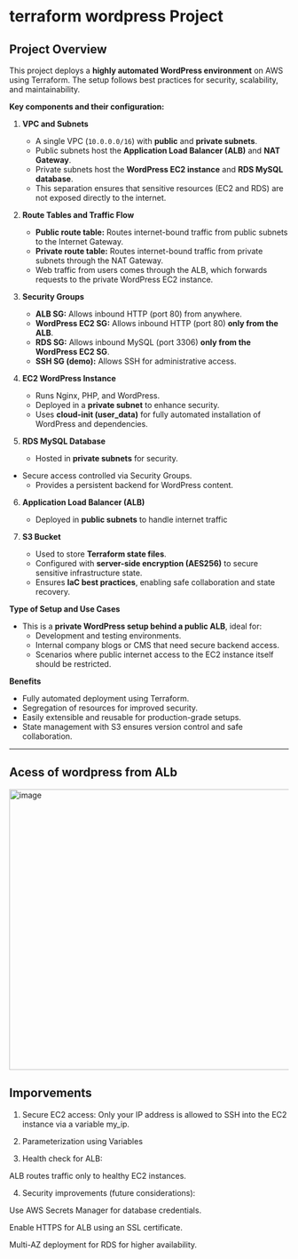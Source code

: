 # terraform wordpress Project 

## Project Overview

This project deploys a **highly automated WordPress environment** on AWS using Terraform. The setup follows best practices for security, scalability, and maintainability.  

**Key components and their configuration:**

1. **VPC and Subnets**
   - A single VPC (`10.0.0.0/16`) with **public** and **private subnets**.  
   - Public subnets host the **Application Load Balancer (ALB)** and **NAT Gateway**.  
   - Private subnets host the **WordPress EC2 instance** and **RDS MySQL database**.  
   - This separation ensures that sensitive resources (EC2 and RDS) are not exposed directly to the internet.

2. **Route Tables and Traffic Flow**
   - **Public route table:** Routes internet-bound traffic from public subnets to the Internet Gateway.  
   - **Private route table:** Routes internet-bound traffic from private subnets through the NAT Gateway.  
   - Web traffic from users comes through the ALB, which forwards requests to the private WordPress EC2 instance.

3. **Security Groups**
   - **ALB SG:** Allows inbound HTTP (port 80) from anywhere.  
   - **WordPress EC2 SG:** Allows inbound HTTP (port 80) **only from the ALB**.  
   - **RDS SG:** Allows inbound MySQL (port 3306) **only from the WordPress EC2 SG**.  
   - **SSH SG (demo):** Allows SSH for administrative access.

4. **EC2 WordPress Instance**
   - Runs Nginx, PHP, and WordPress.  
   - Deployed in a **private subnet** to enhance security.  
   - Uses **cloud-init (user_data)** for fully automated installation of WordPress and dependencies.  

5. **RDS MySQL Database**
   - Hosted in **private subnets** for security.
 - Secure access controlled via Security Groups.  
   - Provides a persistent backend for WordPress content.  

6. **Application Load Balancer (ALB)**
   - Deployed in **public subnets** to handle internet traffic

7. **S3 Bucket**
   - Used to store **Terraform state files**.  
   - Configured with **server-side encryption (AES256)** to secure sensitive infrastructure state.  
   - Ensures **IaC best practices**, enabling safe collaboration and state recovery.

**Type of Setup and Use Cases**
- This is a **private WordPress setup behind a public ALB**, ideal for:
  - Development and testing environments.
  - Internal company blogs or CMS that need secure backend access.
  - Scenarios where public internet access to the EC2 instance itself should be restricted.  

**Benefits**
- Fully automated deployment using Terraform.  
- Segregation of resources for improved security.  
- Easily extensible and reusable for production-grade setups.  
- State management with S3 ensures version control and safe collaboration.  

---

## Acess of wordpress from ALb 
<img width="940" height="505" alt="image" src="https://github.com/user-attachments/assets/66b06317-ec43-4da2-aed5-60e824b2ccbc" />













## Imporvements
 
1) Secure EC2 access:
Only your IP address is allowed to SSH into the EC2 instance via a variable my_ip.

2) Parameterization using Variables

3) Health check for ALB:

ALB routes traffic only to healthy EC2 instances.

4) Security improvements (future considerations):

Use AWS Secrets Manager for database credentials.

Enable HTTPS for ALB using an SSL certificate.

Multi-AZ deployment for RDS for higher availability.
